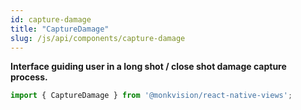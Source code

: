 ```yaml
---
id: capture-damage
title: "CaptureDamage"
slug: /js/api/components/capture-damage
---
```


**Interface guiding user in a long shot / close shot damage capture process.**

``` javascript
import { CaptureDamage } from '@monkvision/react-native-views';
```
